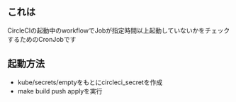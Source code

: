 ## これは

CircleCIの起動中のworkflowでJobが指定時間以上起動していないかをチェックするためのCronJobです

## 起動方法

- kube/secrets/emptyをもとにcircleci_secretを作成
- make build push applyを実行


